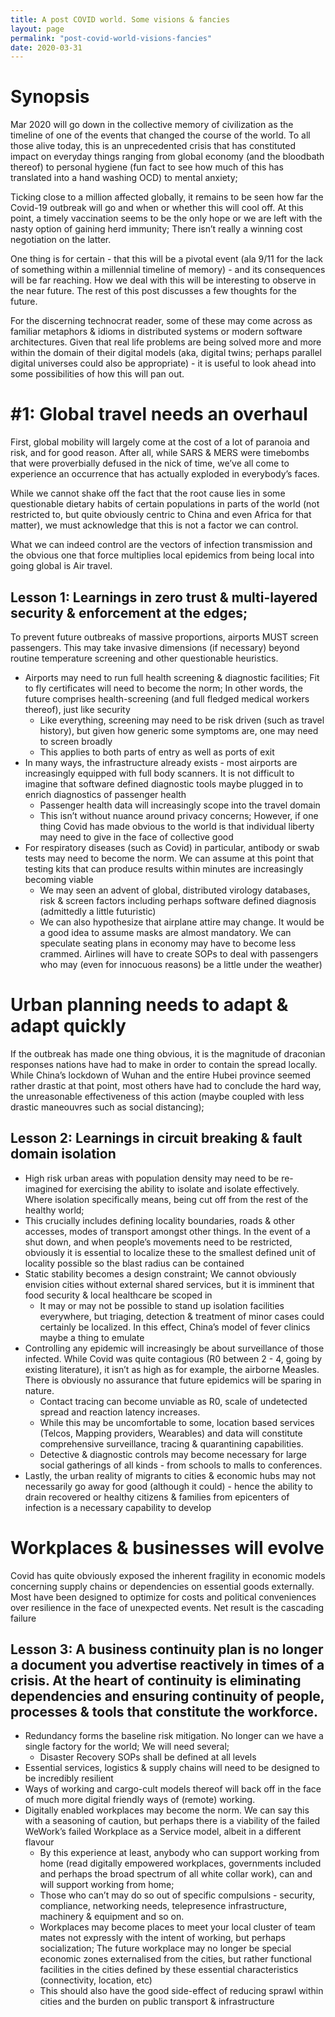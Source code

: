 ```yaml
---
title: A post COVID world. Some visions & fancies
layout: page
permalink: "post-covid-world-visions-fancies"
date: 2020-03-31
---
```



# Synopsis

Mar 2020 will go down in the collective memory of civilization as the timeline of one of the events that changed the course of the world. To all those alive today, this is an unprecedented crisis that has constituted impact on everyday things ranging from global economy (and the bloodbath thereof) to personal hygiene (fun fact to see how much of this has translated into a hand washing OCD) to mental anxiety; 

Ticking close to a million affected globally, it remains to be seen how far the Covid-19 outbreak will go and when or whether this will cool off. At this point, a timely vaccination seems to be the only hope or we are left with the nasty option of gaining herd immunity; There isn’t really a winning cost negotiation on the latter.

One thing is for certain - that this will be a pivotal event (ala 9/11 for the lack of something within a millennial timeline of memory) - and its consequences will be far reaching. How we deal with this will be interesting to observe in the near future. The rest of this post discusses a few thoughts for the future. 

For the discerning technocrat reader, some of these may come across as familiar metaphors & idioms in distributed systems or modern software architectures. Given that real life problems are being solved more and more within the domain of their digital models (aka, digital twins; perhaps parallel digital universes could also be appropriate) - it is useful to look ahead into some possibilities of how this will pan out.


# #1: Global travel needs an overhaul

First, global mobility will largely come at the cost of a lot of paranoia and risk, and for good reason. After all, while SARS & MERS  were timebombs that were proverbially defused in the nick of time, we’ve all come to experience an occurrence that has actually exploded in everybody’s faces.

While we cannot shake off the fact that the root cause lies in some questionable dietary habits of certain populations in parts of the world (not restricted to, but quite obviously centric to China and even Africa for that matter), we must acknowledge that this is not a factor we can control.

What we can indeed control are the vectors of infection transmission and the obvious one that force multiplies local epidemics from being local into going global is Air travel.


## Lesson 1: Learnings in zero trust & multi-layered security & enforcement at the edges;

To prevent future outbreaks of massive proportions, airports MUST screen passengers. This may take invasive dimensions (if necessary) beyond routine temperature screening and other questionable heuristics.



*   Airports may need to run full health screening & diagnostic facilities; Fit to fly certificates will need to become the norm; In other words, the future comprises health-screening (and full fledged medical workers thereof), just like security
    *   Like everything, screening may need to be risk driven (such as travel history), but given how generic some symptoms are, one may need to screen broadly
    *   This applies to both parts of entry as well as ports of exit
*   In many ways, the infrastructure already exists - most airports are increasingly equipped with full body scanners. It is not difficult to imagine that software defined diagnostic tools maybe plugged in to enrich diagnostics of passenger health
    *   Passenger health data will increasingly scope into the travel domain
    *   This isn’t without nuance around privacy concerns; However, if one thing Covid has made obvious to the world is that individual liberty may need to give in the face of collective good
*   For respiratory diseases (such as Covid) in particular, antibody or swab tests may need to become the norm. We can assume at this point that testing kits that can produce results within minutes are increasingly becoming viable
    *   We may seen an advent of global, distributed virology databases, risk & screen factors including perhaps software defined diagnosis (admittedly a little futuristic)
    *   We can also hypothesize that airplane attire may change. It would be a good idea to assume masks are almost mandatory. We can speculate seating plans in economy may have to become less crammed. Airlines will have to create SOPs to deal with passengers who may (even for innocuous reasons) be a little under the weather)


# Urban planning needs to adapt & adapt quickly

If the outbreak has made one thing obvious, it is the magnitude of draconian responses nations have had to make in order to contain the spread  locally. While China’s lockdown of Wuhan and the entire Hubei province seemed rather drastic at that point, most others have had to conclude the hard way, the unreasonable effectiveness of this action (maybe coupled with less drastic maneouvres such as social distancing);


## Lesson 2: Learnings in circuit breaking & fault domain isolation



*   High risk urban areas with population density may need to be re-imagined for exercising the ability to isolate and isolate effectively. Where isolation specifically means, being cut off from the rest of the healthy world; 
*   This crucially includes defining locality boundaries, roads & other accesses, modes of transport amongst other things. In the event of a shut down, and when people’s movements need to be restricted, obviously it is essential to localize these to the smallest defined unit of locality possible so the blast radius can be contained
*   Static stability becomes a design constraint; We cannot obviously envision cities without external shared services, but it is imminent that food security & local healthcare be scoped in
    *   It may or may not be possible to stand up isolation facilities everywhere, but triaging, detection & treatment of minor cases could certainly be localized. In this effect, China’s model of fever clinics maybe a thing to emulate
*   Controlling any epidemic will increasingly be about surveillance of those infected. While Covid was quite contagious (R0 between 2 - 4, going by existing literature), it isn’t as high as for example, the airborne Measles. There is obviously no assurance that future epidemics will be sparing in nature. 
    *   Contact tracing can become unviable as R0, scale of undetected spread and reaction latency increases. 
    *   While this may be uncomfortable to some, location based services (Telcos, Mapping providers, Wearables) and data will constitute comprehensive surveillance, tracing & quarantining capabilities. 
    *   Detective & diagnostic controls may become necessary for large social gatherings of all kinds - from schools to malls to conferences.
*   Lastly, the urban reality of migrants to cities & economic hubs may not necessarily go away for good (although it could) - hence the ability to drain recovered or healthy citizens & families from epicenters of infection is a necessary capability to develop


# Workplaces & businesses will evolve

Covid has quite obviously exposed the inherent fragility in economic models concerning supply chains or dependencies on essential goods externally. Most have been designed to optimize for costs and political conveniences over resilience in the face of unexpected events. Net result is the cascading failure 


## Lesson 3: A business continuity plan is no longer a document you advertise reactively in times of a crisis. At the heart of continuity is eliminating dependencies and ensuring continuity of people, processes & tools that constitute the workforce.



*   Redundancy forms the baseline risk mitigation. No longer can we have a single factory for the world; We will need several;
    *   Disaster Recovery SOPs shall be defined at all levels
*   Essential services, logistics & supply chains will need to be designed to be incredibly resilient
*   Ways of working and cargo-cult models thereof will back off in the face of much more digital friendly ways of (remote) working. 
*   Digitally enabled workplaces may become the norm. We can say this with a seasoning of caution, but perhaps there is a viability of the failed WeWork’s failed Workplace as a Service model, albeit in a different flavour
    *   By this experience at least, anybody who can support working from home (read digitally empowered workplaces, governments included and perhaps the broad spectrum of all white collar work), can and will support working from home;
    *   Those who can’t may do so out of specific compulsions - security, compliance, networking needs, telepresence infrastructure, machinery & equipment and so on. 
    *   Workplaces may become places to meet your local cluster of team mates not expressly with the intent of working, but perhaps socialization; The future workplace may no longer be special economic zones externalised from the cities, but rather functional facilities in the cities defined by these essential characteristics (connectivity, location, etc)
    *   This should also have the good side-effect of reducing sprawl within cities and the burden on public transport & infrastructure

